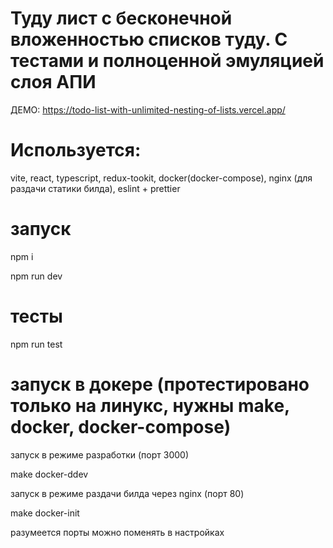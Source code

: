 # Туду лист с бесконечной вложенностью списков туду. С тестами и полноценной эмуляцией слоя АПИ

ДЕМО: https://todo-list-with-unlimited-nesting-of-lists.vercel.app/

# Используется: 

vite, react, typescript, redux-tookit, docker(docker-compose), nginx (для раздачи статики билда), eslint + prettier

# запуск

npm i

npm run dev

# тесты

npm run test

# запуск в докере (протестировано только на линукс, нужны make, docker, docker-compose)

запуск в режиме разработки (порт 3000)

make docker-ddev

запуск в режиме раздачи билда через nginx (порт 80)

make docker-init


разумеется порты можно поменять в настройках
